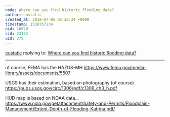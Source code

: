 ```yaml
---
node: Where can you find historic flooding data?
author: eustatic
created_at: 2018-07-05 02:20:34 +0000
timestamp: 1530757234
nid: 16620
cid: 23162
uid: 379
---
```




[eustatic](../profile/eustatic) replying to: [Where can you find historic flooding data?](../notes/stevie/07-03-2018/where-can-you-find-historic-flooding-data)

----
of course, FEMA has the HAZUS-MH
https://www.fema.gov/media-library/assets/documents/5507

USGS has their estimation, based on photography (of course)
https://pubs.usgs.gov/circ/1306/pdf/c1306_ch3_h.pdf

HUD map is based on NOAA data...
https://www.nola.gov/getattachment/Safety-and-Permits/Floodplain-Management/Extent-Depth-of-Flooding-Katrina.pdf/